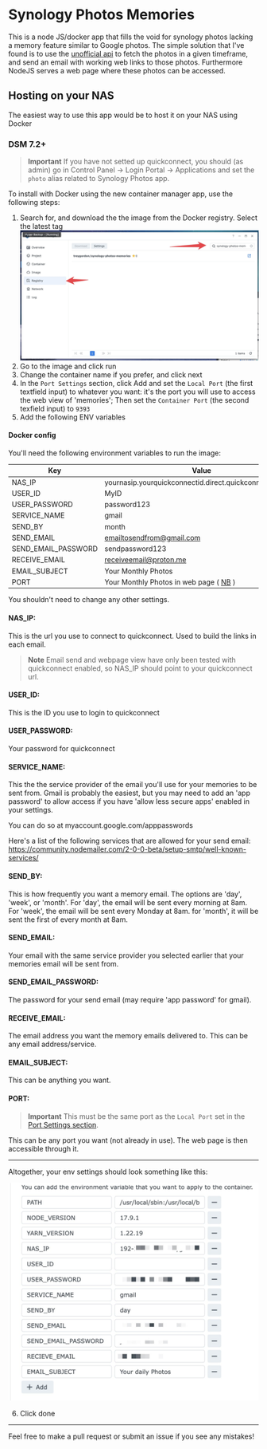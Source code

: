 # Synology Photos Memories

This is a node JS/docker app that fills the void for synology photos lacking a memory feature similar to Google photos. The simple solution that I've found is to use the [unofficial api](https://github.com/zeichensatz/SynologyPhotosAPI) to fetch the photos in a given timeframe, and send an email with working web links to those photos. Furthermore NodeJS serves a web page where these photos can be accessed.

## Hosting on your NAS

The easiest way to use this app would be to host it on your NAS using Docker

### DSM 7.2+

> **Important**
> If you have not setted up quickconnect, you should (as admin) go in Control Panel -> Login Portal -> Applications and set the `photo` alias related to Synology Photos app.

To install with Docker using the new container manager app, use the following steps:

1. Search for, and download the the image from the Docker registry. Select the latest tag
   ![Download the image from the docker registry](./images/step1.jpeg)
2. Go to the image and click run
3. Change the container name if you prefer, and click next
4. In the `Port Settings` section, click Add and set the `Local Port` (the first textfield input) to whatever you want: it's the port you will use to access the web view of 'memories'; Then set the `Container Port` (the second texfield input) to `9393`
5. Add the following ENV variables

#### Docker config

You'll need the following environment variables to run the image:

| Key                 | Value                                                    |
| ------------------- | -------------------------------------------------------- |
| NAS_IP              | yournasip.yourquickconnectid.direct.quickconnect.to:5001 |
| USER_ID             | MyID                                                     |
| USER_PASSWORD       | password123                                              |
| SERVICE_NAME        | gmail                                                    |
| SEND_BY             | month                                                    |
| SEND_EMAIL          | emailtosendfrom@gmail.com                                |
| SEND_EMAIL_PASSWORD | sendpassword123                                          |
| RECEIVE_EMAIL       | receiveemail@proton.me                                   |
| EMAIL_SUBJECT       | Your Monthly Photos                                      |
| PORT                | Your Monthly Photos in web page ( [NB](#port) )          |

You shouldn't need to change any other settings.

#### NAS_IP:

This is the url you use to connect to quickconnect. Used to build the links in each email.

> **Note**
> Email send and webpage view have only been tested with quickconnect enabled, so NAS_IP should point to your quickconnect url.

#### USER_ID:

This is the ID you use to login to quickconnect

#### USER_PASSWORD:

Your password for quickconnect

#### SERVICE_NAME:

This the the service provider of the email you'll use for your memories to be sent from. Gmail is probably the easiest, but you may need to add an 'app password' to allow access if you have 'allow less secure apps' enabled in your settings.

You can do so at myaccount.google.com/apppasswords

Here's a list of the following services that are allowed for your send email: https://community.nodemailer.com/2-0-0-beta/setup-smtp/well-known-services/

#### SEND_BY:

This is how frequently you want a memory email. The options are 'day', 'week', or 'month'. For 'day', the email will be sent every morning at 8am. For 'week', the email will be sent every Monday at 8am. for 'month', it will be sent the first of every month at 8am.

#### SEND_EMAIL:

Your email with the same service provider you selected earlier that your memories email will be sent from.

#### SEND_EMAIL_PASSWORD:

The password for your send email (may require 'app password' for gmail).

#### RECEIVE_EMAIL:

The email address you want the memory emails delivered to. This can be any email address/service.

#### EMAIL_SUBJECT:

This can be anything you want.

#### PORT:

> **Important**
> This must be the same port as the `Local Port` set in the [Port Settings section](#dsm-72).

This can be any port you want (not already in use). The web page is then accessible through it.

---

Altogether, your env settings should look something like this:

![ENV settings](./images/env.jpeg)

6. Click done

---

Feel free to make a pull request or submit an issue if you see any mistakes!
